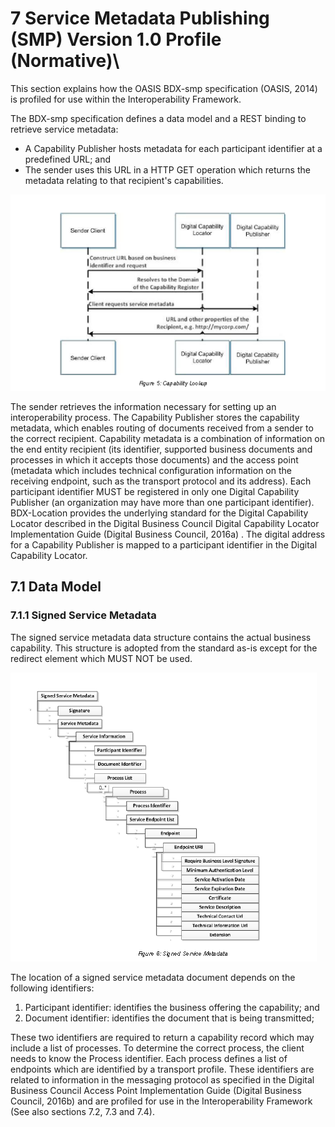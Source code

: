 # 7 Service Metadata Publishing (SMP) Version 1.0 Profile (Normative)\

This section explains how the OASIS BDX-smp specification (OASIS, 2014) is profiled for use within the Interoperability Framework.

The BDX-smp specification defines a data model and a REST binding to retrieve service metadata:

 - A Capability Publisher hosts metadata for each participant identifier at a predefined URL; and
 - The sender uses this URL in a HTTP GET operation which returns the metadata relating to that recipient's capabilities.

![capability-lookup.Logo](/images/Capability-lookup.PNG)

The sender retrieves the information necessary for setting up an interoperability process. The Capability Publisher stores the capability metadata, which enables routing of documents received from a sender to the correct recipient. Capability metadata is a combination of information on the end entity recipient (its identifier, supported business documents and processes in which it accepts those documents) and the access point (metadata which includes technical configuration information on the receiving endpoint, such as the transport protocol and its address). 
Each participant identifier MUST be registered in only one Digital Capability Publisher (an organization may have more than one participant identifier). 
BDX-Location provides the underlying standard for the Digital Capability Locator described in the Digital Business Council Digital Capability Locator Implementation Guide (Digital Business Council, 2016a) . The digital address for a Capability Publisher is mapped to a participant identifier in the Digital Capability Locator.

## 7.1 Data Model
### 7.1.1 Signed Service Metadata

The signed service metadata data structure contains the actual business capability. This structure is adopted from the standard as-is except for the redirect element which MUST NOT be used.

![signed-service-metadata.Logo](/images/Signed-service-metadata.PNG)

The location of a signed service metadata document depends on the following identifiers:

 1. Participant identifier: identifies the business offering the capability; and
 2. Document identifier: identifies the document that is being transmitted;

These two identifiers are required to return a capability record which may include a list of processes. To determine the correct process, the client needs to know the Process identifier. Each process defines a list of endpoints which are identified by a transport profile. 
These identifiers are related to information in the messaging protocol as specified in the Digital Business Council Access Point Implementation Guide (Digital Business Council, 2016b) and are profiled for use in the Interoperability Framework (See also sections 7.2, 7.3 and 7.4). 
